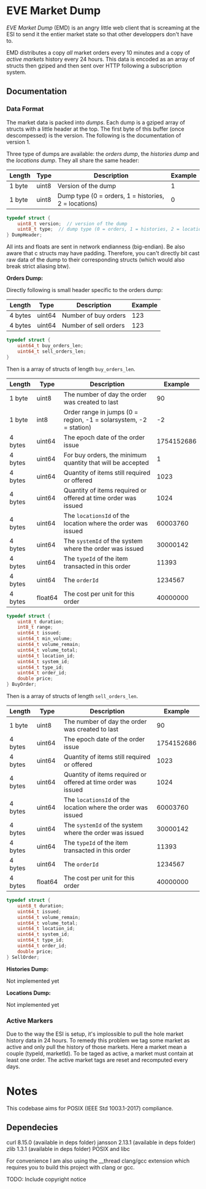 
# EVE Market Dump

*EVE Market Dump* (EMD) is an angry little web client that is screaming at the
ESI to send it the entier market state so that other developpers don't have to.

EMD distributes a copy *all* market orders every 10 minutes and a copy of
*active markets* history every 24 hours. This data is encoded as an array of
structs then gziped and then sent over HTTP following a subscription system.

## Documentation

### Data Format

The market data is packed into *dumps*. Each dump is a gziped array of structs
with a little header at the top. The first byte of this buffer (once
descompessed) is the version. The following is the documentation of version 1.

Three type of dumps are available: the *orders dump*, the *histories dump* and
the *locations dump*. They all share the same header:

| Length | Type | Description | Example |
| ------ | ---- | ----------- | ------- |
| 1 byte | uint8 | Version of the dump | 1 |
| 1 byte | uint8 | Dump type (0 = orders, 1 = histories, 2 = locations) | 0 |

```c
typedef struct {
    uint8_t version;  // version of the dump
    uint8_t type;  // dump type (0 = orders, 1 = histories, 2 = locations)
} DumpHeader;
```

All ints and floats are sent in network endianness (big-endian). Be also aware
that c structs may have padding. Therefore, you can't directly bit cast raw
data of the dump to their corresponding structs (which would also break strict
aliasing btw).

**Orders Dump:**

Directly following is small header specific to the orders dump:

| Length | Type | Description | Example |
| ------ | ---- | ----------- | ------- |
| 4 bytes | uint64 | Number of buy orders | 123 |
| 4 bytes | uint64 | Number of sell orders | 123 |

```c
typedef struct {
    uint64_t buy_orders_len;
    uint64_t sell_orders_len;
}
```

Then is a array of structs of length `buy_orders_len`.

| Length | Type | Description | Example |
| ------ | ---- | ----------- | ------- |
| 1 byte | uint8 | The number of day the order was created to last | 90 |
| 1 byte | int8 | Order range in jumps (0 = region, -1 = solarsystem, -2 = station) | -2 |
| 4 bytes | uint64 | The epoch date of the order issue | 1754152686 |
| 4 bytes | uint64 | For buy orders, the minimum quantity that will be accepted | 1 |
| 4 bytes | uint64 | Quantity of items still required or offered | 1023 |
| 4 bytes | uint64 | Quantity of items required or offered at time order was issued | 1024 |
| 4 bytes | uint64 | The `locationsId` of the location where the order was issued | 60003760 |
| 4 bytes | uint64 | The `systemId` of the system where the order was issued | 30000142 |
| 4 bytes | uint64 | The `typeId` of the item transacted in this order | 11393 |
| 4 bytes | uint64 | The `orderId` | 1234567 |
| 4 bytes | float64 | The cost per unit for this order | 40000000 |

```c
typedef struct {
    uint8_t duration;
    int8_t range;
    uint64_t issued;
    uint64_t min_volume;
    uint64_t volume_remain;
    uint64_t volume_total;
    uint64_t location_id;
    uint64_t system_id;
    uint64_t type_id;
    uint64_t order_id;
    double price;
} BuyOrder;
```

Then is a array of structs of length `sell_orders_len`.

| Length | Type | Description | Example |
| ------ | ---- | ----------- | ------- |
| 1 byte | uint8 | The number of day the order was created to last | 90 |
| 4 bytes | uint64 | The epoch date of the order issue | 1754152686 |
| 4 bytes | uint64 | Quantity of items still required or offered | 1023 |
| 4 bytes | uint64 | Quantity of items required or offered at time order was issued | 1024 |
| 4 bytes | uint64 | The `locationsId` of the location where the order was issued | 60003760 |
| 4 bytes | uint64 | The `systemId` of the system where the order was issued | 30000142 |
| 4 bytes | uint64 | The `typeId` of the item transacted in this order | 11393 |
| 4 bytes | uint64 | The `orderId` | 1234567 |
| 4 bytes | float64 | The cost per unit for this order | 40000000 |

```c
typedef struct {
    uint8_t duration;
    uint64_t issued;
    uint64_t volume_remain;
    uint64_t volume_total;
    uint64_t location_id;
    uint64_t system_id;
    uint64_t type_id;
    uint64_t order_id;
    double price;
} SellOrder;
```

**Histories Dump:**

Not implemented yet

**Locations Dump:**

Not implemented yet

### Active Markers

Due to the way the ESI is setup, it's implossible to pull the hole market
history data in 24 hours. To remedy this problem we tag some market as active
and only pull the history of those markets. Here a market mean a couple
(typeId, marketId). To be taged as active, a market must contain at least one
order. The active market tags are reset and recomputed every days.

# Notes

This codebase aims for POSIX (IEEE Std 1003.1-2017) compliance.

## Dependecies

curl 8.15.0 (available in deps folder)
jansson 2.13.1 (available in deps folder)
zlib 1.3.1 (available in deps folder)
POSIX and libc

For convenience I am also using the __thread clang/gcc extension which requires
you to build this project with clang or gcc.

TODO: Include copyright notice
